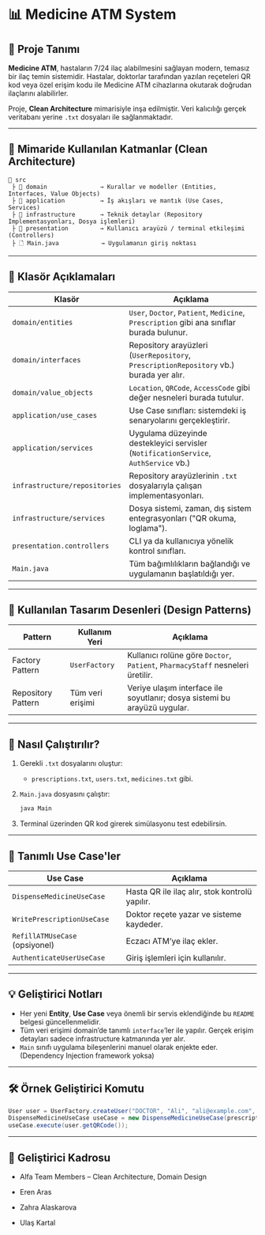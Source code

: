 # 📊 Medicine ATM System

## 📌 Proje Tanımı

**Medicine ATM**, hastaların 7/24 ilaç alabilmesini sağlayan modern, temasız bir ilaç temin sistemidir.
Hastalar, doktorlar tarafından yazılan reçeteleri QR kod veya özel erişim kodu ile Medicine ATM cihazlarına okutarak doğrudan ilaçlarını alabilirler.

Proje, **Clean Architecture** mimarisiyle inşa edilmiştir.
Veri kalıcılığı gerçek veritabanı yerine `.txt` dosyaları ile sağlanmaktadır.

---

## 🧱 Mimaride Kullanılan Katmanlar (Clean Architecture)

```
📆 src
 ├ 📂 domain               → Kurallar ve modeller (Entities, Interfaces, Value Objects)
 ├ 📂 application          → İş akışları ve mantık (Use Cases, Services)
 ├ 📂 infrastructure       → Teknik detaylar (Repository Implementasyonları, Dosya işlemleri)
 ├ 📂 presentation         → Kullanıcı arayüzü / terminal etkileşimi (Controllers)
 ├ 🗋 Main.java            → Uygulamanın giriş noktası
```

---

## 📁 Klasör Açıklamaları

| Klasör                        | Açıklama                                                                                  |
| ----------------------------- | ----------------------------------------------------------------------------------------- |
| `domain/entities`             | `User`, `Doctor`, `Patient`, `Medicine`, `Prescription` gibi ana sınıflar burada bulunur. |
| `domain/interfaces`           | Repository arayüzleri (`UserRepository`, `PrescriptionRepository` vb.) burada yer alır.   |
| `domain/value_objects`        | `Location`, `QRCode`, `AccessCode` gibi değer nesneleri burada tutulur.                   |
| `application/use_cases`       | Use Case sınıfları: sistemdeki iş senaryolarını gerçekleştirir.                           |
| `application/services`        | Uygulama düzeyinde destekleyici servisler (`NotificationService`, `AuthService` vb.)      |
| `infrastructure/repositories` | Repository arayüzlerinin `.txt` dosyalarıyla çalışan implementasyonları.                  |
| `infrastructure/services`     | Dosya sistemi, zaman, dış sistem entegrasyonları ("QR okuma, loglama").                   |
| `presentation.controllers`    | CLI ya da kullanıcıya yönelik kontrol sınıfları.                                          |
| `Main.java`                   | Tüm bağımlılıkların bağlandığı ve uygulamanın başlatıldığı yer.                           |

---

## 🔄 Kullanılan Tasarım Desenleri (Design Patterns)

| Pattern            | Kullanım Yeri      | Açıklama                                                                          |
| ------------------ | ------------------ | --------------------------------------------------------------------------------- |
| Factory Pattern    | `UserFactory`      | Kullanıcı rolüne göre `Doctor`, `Patient`, `PharmacyStaff` nesneleri üretilir.    |
| Repository Pattern | Tüm veri erişimi   | Veriye ulaşım interface ile soyutlanır; dosya sistemi bu arayüzü uygular.         |

---

## 🥪 Nasıl Çalıştırılır?

1. Gerekli `.txt` dosyalarını oluştur:

    * `prescriptions.txt`, `users.txt`, `medicines.txt` gibi.
2. `Main.java` dosyasını çalıştır:

   ```bash
   java Main
   ```
3. Terminal üzerinden QR kod girerek simülasyonu test edebilirsin.

---

## 🤠 Tanımlı Use Case'ler

| Use Case                       | Açıklama                                       |
| ------------------------------ | ---------------------------------------------- |
| `DispenseMedicineUseCase`      | Hasta QR ile ilaç alır, stok kontrolü yapılır. |
| `WritePrescriptionUseCase`     | Doktor reçete yazar ve sisteme kaydeder.       |
| `RefillATMUseCase` (opsiyonel) | Eczacı ATM’ye ilaç ekler.                      |
| `AuthenticateUserUseCase`      | Giriş işlemleri için kullanılır.               |

---

## 💡 Geliştirici Notları

* Her yeni **Entity**, **Use Case** veya önemli bir servis eklendiğinde bu `README` belgesi güncellenmelidir.
* Tüm veri erişimi domain’de tanımlı `interface`’ler ile yapılır. Gerçek erişim detayları sadece infrastructure katmanında yer alır.
* `Main` sınıfı uygulama bileşenlerini manuel olarak enjekte eder. (Dependency Injection framework yoksa)

---

## 🛠️ Örnek Geliştirici Komutu

```java
User user = UserFactory.createUser("DOCTOR", "Ali", "ali@example.com", "1234");
DispenseMedicineUseCase useCase = new DispenseMedicineUseCase(prescriptionRepo, medicineRepo, atmRepo);
useCase.execute(user.getQRCode());
```

---

## 👥 Geliştirici Kadrosu

* Alfa Team Members – Clean Architecture, Domain Design

* Eren Aras
* Zahra Alaskarova
* Ulaş Kartal

